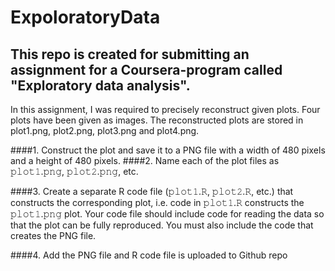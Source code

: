 # ExpoloratoryData
## This repo is created for submitting an assignment for a Coursera-program called "Exploratory data analysis".
In this assignment, I was required to precisely reconstruct given plots.
Four plots have been given as images.
The reconstructed plots are stored in plot1.png, plot2.png, plot3.png and plot4.png.


####1. Construct the plot and save it to a PNG file with a width of 480 pixels and a height of 480 pixels.
####2. Name each of the plot files as 𝚙𝚕𝚘𝚝𝟷.𝚙𝚗𝚐, 𝚙𝚕𝚘𝚝𝟸.𝚙𝚗𝚐, etc.

####3. Create a separate R code file (𝚙𝚕𝚘𝚝𝟷.𝚁, 𝚙𝚕𝚘𝚝𝟸.𝚁, etc.) that constructs the corresponding plot, i.e. code in 𝚙𝚕𝚘𝚝𝟷.𝚁 constructs the 𝚙𝚕𝚘𝚝𝟷.𝚙𝚗𝚐 plot. Your code file should include code for reading the data so that the plot can be fully reproduced. You must also include the code that creates the PNG file.

####4. Add the PNG file and R code file is uploaded to Github repo
